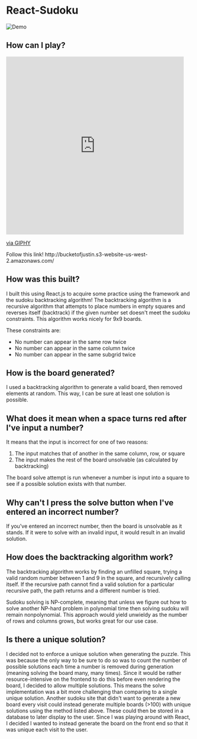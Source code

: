# React-Sudoku
![Demo](https://media.giphy.com/media/f9Az3zGVmn8VXC14QB/giphy.gif)
## How can I play?
<iframe src="https://giphy.com/embed/f9Az3zGVmn8VXC14QB" width="480" height="480" frameBorder="0" class="giphy-embed" allowFullScreen></iframe><p><a href="https://giphy.com/gifs/f9Az3zGVmn8VXC14QB">via GIPHY</a></p>
Follow this link!
http://bucketofjustin.s3-website-us-west-2.amazonaws.com/

## How was this built?

I built this using React.js to acquire some practice using the framework and the sudoku backtracking algorithm! The backtracking algorithm is a recursive algorithm that attempts to place numbers in empty squares and reverses itself (backtrack) if the given number set doesn't meet the sudoku constraints. This algorithm works nicely for 9x9 boards. 

These constraints are:
  * No number can appear in the same row twice
  * No number can appear in the same column twice
  * No number can appear in the same subgrid twice

## How is the board generated?

I used a backtracking algorithm to generate a valid board, then removed elements at random. This way, I can be sure at least one solution is possible.

## What does it mean when a space turns red after I've input a number?

It means that the input is incorrect for one of two reasons:
1. The input matches that of another in the same column, row, or square
2. The input makes the rest of the board unsolvable (as calculated by backtracking)

The board solve attempt is run whenever a number is input into a square to see if a possible solution exists with that number. 

## Why can't I press the solve button when I've entered an incorrect number?

If you've entered an incorrect number, then the board is unsolvable as it stands. If it were to solve with an invalid input, it would result in an invalid solution.

## How does the backtracking algorithm work?

The backtracking algorithm works by finding an unfilled square, trying a valid random number between 1 and 9 in the square, and recursively calling itself. If the recursive path cannot find a valid solution for a particular recursive path, the path returns and a different number is tried.

Sudoku solving is NP-complete, meaning that unless we figure out how to solve another NP-hard problem in polynomial time then solving sudoku will remain nonpolynomial. This approach would yield unwieldy as the number of rows and columns grows, but works great for our use case. 

## Is there a unique solution?

I decided not to enforce a unique solution when generating the puzzle. This was because the only way to be sure to do so was to count the number of possible solutions each time a number is removed during generation (meaning solving the board many, many times). Since it would be rather resource-intensive on the frontend to do this before even rendering the board, I decided to allow multiple solutions. This means the solve implementation was a bit more challenging than comparing to a single unique solution. Another sudoku site that didn't want to generate a new board every visit could instead generate multiple boards (>100) with unique solutions using the method listed above. These could then be stored in a database to later display to the user. Since I was playing around with React, I decided I wanted to instead generate the board on the front end so that it was unique each visit to the user. 
